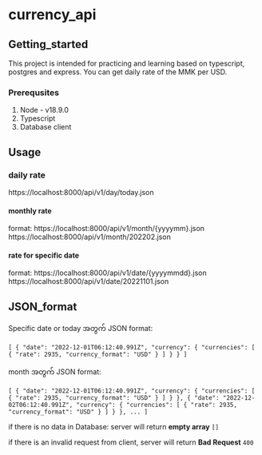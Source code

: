 # currency_api

## Getting_started

This project is intended for practicing and learning based on typescript, postgres and express.
You can get daily rate of the MMK per USD.

### Prerequsites

1. Node - v18.9.0
2. Typescript
3. Database client


## Usage

### daily rate

https://localhost:8000/api/v1/day/today.json

#### monthly rate

format: https://localhost:8000/api/v1/month/{yyyymm}.json
https://localhost:8000/api/v1/month/202202.json

#### rate for specific date

format: https://localhost:8000/api/v1/date/{yyyymmdd}.json
https://localhost:8000/api/v1/date/20221101.json

## JSON_format

Specific date or today အတွက် JSON format:

`[
    {
        "date": "2022-12-01T06:12:40.991Z",
        "currency": {
            "currencies": [
                {
                    "rate": 2935,
                    "currency_format": "USD"
                }
            ]
        }
    }
]`

month အတွက် JSON format:

`[
    {
        "date": "2022-12-01T06:12:40.991Z",
        "currency": {
            "currencies": [
                {
                    "rate": 2935,
                    "currency_format": "USD"
                }
            ]
        }
    },
    {
        "date": "2022-12-02T06:12:40.991Z",
        "currency": {
            "currencies": [
                {
                    "rate": 2935,
                    "currency_format": "USD"
                }
            ]
        }
    },
    ...
    ]`

if there is no data in Database:
server will return **empty array** `[]`

if there is an invalid request from client,
server will return **Bad Request** `400`
